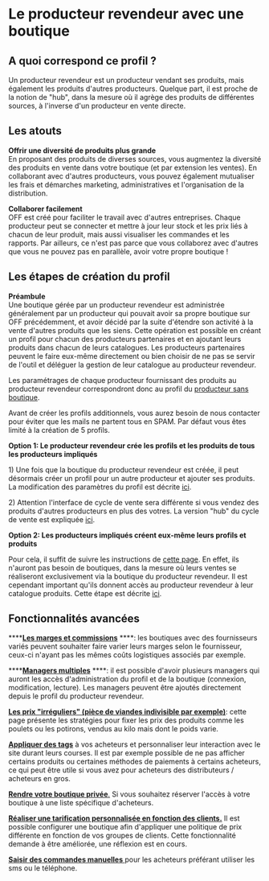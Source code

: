 # Le producteur revendeur avec une boutique

## A quoi correspond ce profil ?

Un producteur revendeur est un producteur vendant ses produits, mais également les produits d'autres producteurs. Quelque part, il est proche de la notion de "hub", dans la mesure où il agrège des produits de différentes sources, à l'inverse d'un producteur en vente directe.

## Les atouts

**Offrir une diversité de produits plus grande**  
En proposant des produits de diverses sources, vous augmentez la diversité des produits en vente dans votre boutique \(et par extension les ventes\). En collaborant avec d'autres producteurs, vous pouvez également mutualiser les frais et démarches marketing, administratives et l'organisation de la distribution.

**Collaborer facilement**  
OFF est créé pour faciliter le travail avec d'autres entreprises. Chaque producteur peut se connecter et mettre à jour leur stock et les prix liés à chacun de leur produit, mais aussi visualiser les commandes et les rapports. Par ailleurs, ce n'est pas parce que vous collaborez avec d'autres que vous ne pouvez pas en parallèle, avoir votre propre boutique !

## Les étapes de création du profil

**Préambule**  
Une boutique gérée par un producteur revendeur est administrée généralement par un producteur qui pouvait avoir sa propre boutique sur OFF précédemment, et avoir décidé par la suite d'étendre son activité à la vente d'autres produits que les siens. Cette opération est possible en créant un profil pour chacun des producteurs partenaires et en ajoutant leurs produits dans chacun de leurs catalogues. Les producteurs partenaires peuvent le faire eux-même directement ou bien choisir de ne pas se servir de l'outil et déléguer la gestion de leur catalogue au producteur revendeur.

Les paramétrages de chaque producteur fournissant des produits au producteur revendeur correspondront donc au profil du [producteur sans boutique](https://ofnuserguidefr.gitbook.io/guide-utilisateur-open-food-france/~/edit/drafts/-LOtZV-X0_lFJz4UZCJk/les-differents-profils-utilisateurs/le-producteur-sans-boutique). 

Avant de créer les profils additionnels, vous aurez besoin de nous contacter pour éviter que les mails ne partent tous en SPAM. Par défaut vous êtes limité à la création de 5 profils.

**Option 1: Le producteur revendeur crée les profils et les produits de tous les producteurs impliqués**    
  
1\) Une fois que la boutique du producteur revendeur est créée, il peut désormais créer un profil pour un autre producteur et ajouter ses produits. La modification des paramètres du profil est décrite [ici](../fonctionnalites-standards/votre-profil/creez-ou-connectez-vos-producteurs.md).

2\) Attention l'interface de cycle de vente sera différente si vous vendez des produits d'autres producteurs en plus des votres. La version "hub" du cycle de vente est expliquée [ici](../fonctionnalites-standards/mise-en-place-dune-boutique/cycles-de-vente/cycle-de-vente-pour-les-hub.md).

**Option 2: Les producteurs impliqués créent eux-même leurs profils et produits**    
  
Pour cela, il suffit de suivre les instructions de [cette page](le-producteur-sans-boutique.md). En effet, ils n'auront pas besoin de boutiques, dans la mesure où leurs ventes se réaliseront exclusivement via la boutique du producteur revendeur. Il est cependant important qu'ils donnent accès au producteur revendeur à leur catalogue produits. Cette étape est décrite [ici](../fonctionnalites-standards/votre-profil/e2e-permissions.md).

## Fonctionnalités avancées

\*\*\*\*[**Les marges et commissions**](https://ofnuserguidefr.gitbook.io/guide-utilisateur-open-food-france/~/edit/drafts/-LOtZV-X0_lFJz4UZCJk/fonctionnalites-standards/mise-en-place-dune-boutique/frais-et-taxes) ****: les boutiques avec des fournisseurs variés peuvent souhaiter faire varier leurs marges selon le fournisseur, ceux-ci n'ayant pas les mêmes coûts logistiques associés par exemple. 

\*\*\*\*[**Managers multiples**](https://ofnuserguidefr.gitbook.io/guide-utilisateur-open-food-france/fonctionnalites-standards/votre-profil/parametres#managers) ****: il est possible d'avoir plusieurs managers qui auront les accès d'administration du profil et de la boutique \(connexion, modification, lecture\). Les managers peuvent être ajoutés directement depuis le profil du producteur revendeur.

[**Les prix "irréguliers" \(pièce de viandes indivisible par exemple\)**](../fonctionnalites-standards/produits-1/pricing-irregular-items-kg.md): cette page présente les stratégies pour fixer les prix des produits comme les poulets ou les potirons, vendus au kilo mais dont le poids varie.

[**Appliquer des tags**](../fonctionnalites-standards/mise-en-place-dune-boutique/affichages-et-prix-differencies-par-categorie-dacheteur/customized-shopping-experience.md) à vos acheteurs et personnaliser leur interaction avec le site durant leurs courses. Il est par exemple possible de ne pas afficher certains produits ou certaines méthodes de paiements à certains acheteurs, ce qui peut être utile si vous avez pour acheteurs des distributeurs / acheteurs en gros.

[**Rendre votre boutique privée**.](../fonctionnalites-standards/mise-en-place-dune-boutique/private-shopfront.md) Si vous souhaitez réserver l'accès à votre boutique à une liste spécifique d'acheteurs.

[**Réaliser une tarification personnalisée en fonction des clients.**]() Il est possible configurer une boutique afin d'appliquer une politique de prix différente en fonction de vos groupes de clients. Cette fonctionnalité demande à être améliorée, une réflexion est en cours.

[**Saisir des commandes manuelles** ](../fonctionnalites-standards/commandes/manual-orders.md)pour les acheteurs préférant utiliser les sms ou le téléphone.

